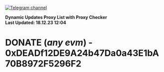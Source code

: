[![Telegram channel](https://img.shields.io/endpoint?url=https://runkit.io/damiankrawczyk/telegram-badge/branches/master?url=https://t.me/n4z4v0d)](https://t.me/n4z4v0d) 

**Dynamic Updates Proxy List with Proxy Checker**  
**Last Updated: 18.12.23 12:04**

# DONATE (_any evm_) - 0xDEADf12DE9A24b47Da0a43E1bA70B8972F5296F2
